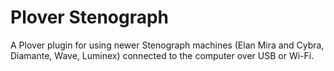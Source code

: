 # Plover Stenograph

A Plover plugin for using newer Stenograph machines (Elan Mira and Cybra,
Diamante, Wave, Luminex) connected to the computer over USB or Wi-Fi.

